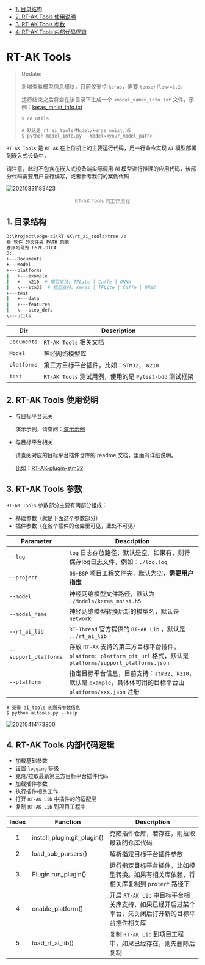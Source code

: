 - [1. 目录结构](#1-目录结构)
- [2. RT-AK Tools 使用说明](#2-RT-AK-Tools-使用说明)
- [3. RT-AK Tools 参数](#3-RT-AK-Tools-参数)
- [4. RT-AK Tools 内部代码逻辑](#4-RT-AK-Tools-内部代码逻辑)

# RT-AK Tools

> Update: 
>
> 新增查看模型信息模块，目前仅支持 `keras`，需要 `tensorflow>=2.2`，
>
> 运行结束之后将会在该目录下生成一个 `<model_name>_info.txt` 文件，示例：[keras_mnist_info.txt](./utils/keras_mnist_info.txt)
>
> ```shell
> $ cd utils
> 
> # 默认是 rt_ai_tools/Model/keras_mnist.h5
> $ python model_info.py --model=<your_model_path>
> ```

`RT-AK Tools` 是 `RT-AK` 在上位机上的主要运行代码，用一行命令实现 `AI` 模型部署到嵌入式设备中，

请注意，此时不包含在嵌入式设备端实际调用 AI 模型进行推理的应用代码，该部分代码需要用户自行编写，或者参考我们的案例代码


![20210331183423](./Documents/imgs/20210331183423.png)

<center><font size=2 color="gray">RT-AK Tools 的工作流程</font></center>

## 1. 目录结构

```bash
D:\Project\edge-ai\RT-AK\rt_ai_tools>tree /a
卷 软件 的文件夹 PATH 列表
卷序列号为 E67E-D1CA
D:.
+---Documents
+---Model
+---platforms
|   +---example
|   +---k210  # 模型支持: TFLite | Caffe | ONNX
|   \---stm32  # 模型支持: Keras | TFLite | Caffe | ONNX
+---test
|   +---data
|   +---features
|   \---step_defs
\---utils
```

| Dir         | Description                                            |
| ----------- | ------------------------------------------------------ |
| `Documents` | `RT-AK Tools` 相关文档                                 |
| `Model`     | 神经网络模型库                                         |
| `platforms` | 第三方目标平台插件，比如：`STM32`， `K210`             |
| `test`      | `RT-AK Tools` 测试用例，使用的是 `Pytest-bdd` 测试框架 |

## 2. RT-AK Tools 使用说明

- 与目标平台无关

  演示示例，请查阅：[演示示例](https://github.com/RT-Thread/RT-AK/tree/main/RT-AK#3-%E6%BC%94%E7%A4%BA%E7%A4%BA%E4%BE%8B)

- 与目标平台相关

  请查阅对应的目标平台插件仓库的 readme 文档，里面有详细说明。

  比如：[RT-AK-plugin-stm32](https://github.com/RT-Thread/RT-AK-plugin-stm32)

## 3. RT-AK Tools 参数

`RT-AK Tools` 参数部分主要有两部分组成：

- 基础参数（就是下面这个参数部分）
- 插件参数（在各个插件的仓库里可见，此处不可见）

| Parameter             | Description                                                  |
| --------------------- | ------------------------------------------------------------ |
| `--log`               | `log` 日志存放路径，默认是空，如果有，则将保存log日志文件，例如：`./log.log` |
| `--project`           | `OS+BSP` 项目工程文件夹，默认为空，**需要用户指定**          |
| `--model`             | 神经网络模型文件路径，默认为 `./Models/keras_mnist.h5`       |
| `--model_name`        | 神经网络模型转换后新的模型名，默认是 `network`               |
| `--rt_ai_lib`         | `RT-Thread` 官方提供的 `RT-AK Lib` ，默认是 `../rt_ai_lib`   |
| `--support_platforms` | 存放 `RT-AK` 支持的第三方目标平台插件，`platform: platform_git_url` 格式，默认是`platforms/support_platforms.json` |
| `--platform`          | 指定目标平台信息，目前支持：`stm32`、`k210`，默认是 `example`，具体体可用的目标平台由 `platforms/xxx.json` 注册 |

```shell
# 查看 ai_tools 的所有参数信息
$ python aitools.py --help
```

![20210414173800](./Documents/imgs/20210414173800.png)

## 4. RT-AK Tools 内部代码逻辑

- 加载基础参数
- 设置 `logging` 等级
- 克隆/拉取最新第三方目标平台插件代码
- 加载插件参数
- 执行插件相关工作
- 打开 `RT-AK Lib` 中插件的的适配层
- 复制 `RT-AK Lib` 到项目工程中

| Index | Function                    | Description                                                  |
| :---: | --------------------------- | ------------------------------------------------------------ |
|   1   | install_plugin.git_plugin() | 克隆插件仓库，若存在，则拉取最新的仓库代码                   |
|   2   | load_sub_parsers()          | 解析指定目标平台插件参数                                     |
|   3   | Plugin.run_plugin()         | 运行指定目标平台插件，比如模型转换。如果有相关库依赖，将相关库复制到 `project` 路径下 |
|   4   | enable_platform()           | 开启 `RT-AK Lib` 中目标平台相关库支持，如果已经开启过某个平台，先关闭后打开新的目标平台插件相关库 |
|   5   | load_rt_ai_lib()            | 复制 `RT-AK Lib` 到项目工程中，如果已经存在，则先删除后复制  |

